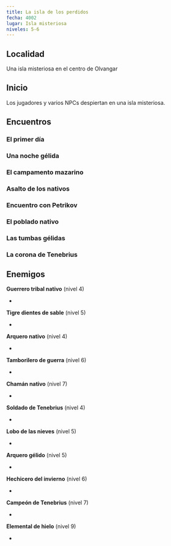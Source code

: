 ```yaml
---
title: La isla de los perdidos
fecha: 4002
lugar: Isla misteriosa
niveles: 5-6
---
```


## Localidad

Una isla misteriosa en el centro de Olvangar

## Inicio

Los jugadores y varios NPCs despiertan en una isla misteriosa.

## Encuentros

### El primer día

### Una noche gélida

### El campamento mazarino

### Asalto de los nativos

### Encuentro con Petrikov

### El poblado nativo

### Las tumbas gélidas

### La corona de Tenebrius

## Enemigos

**Guerrero tribal nativo** (nivel 4)

- 

**Tigre dientes de sable** (nivel 5)

- 

**Arquero nativo** (nivel 4)

- 

**Tamborilero de guerra** (nivel 6)

- 

**Chamán nativo** (nivel 7)

- 

**Soldado de Tenebrius** (nivel 4)

- 

**Lobo de las nieves** (nivel 5)

- 

**Arquero gélido** (nivel 5)

- 

**Hechicero del invierno** (nivel 6)

- 

**Campeón de Tenebrius** (nivel 7)

- 

**Elemental de hielo** (nivel 9)

- 